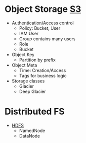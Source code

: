 # Object Storage [S3](https://www.youtube.com/watch?v=VC0k-noNwOU)
* Authentication/Access control
  * Policy: Bucket, User
  * IAM User
  * Group contains many users
  * Role
  * Bucket
* Object Key
  * Partition by prefix
* Object Meta
  * Time: Creation/Access
  * Tags for business logic
* Storage classes
  * Glacier
  * Deep Glacier

# Distributed FS
* [HDFS](https://www.youtube.com/watch?v=GJYEsEEfjvk&t=616s)
  * NamedNode
  * DataNode
